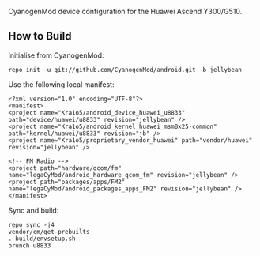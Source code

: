 CyanogenMod device configuration for the Huawei Ascend Y300/G510.

How to Build
---------------

Initialise from CyanogenMod:

    repo init -u git://github.com/CyanogenMod/android.git -b jellybean

Use the following local manifest:

    <?xml version="1.0" encoding="UTF-8"?>
    <manifest>
    <project name="Kra1o5/android_device_huawei_u8833" path="device/huawei/u8833" revision="jellybean" />
    <project name="Kra1o5/android_kernel_huawei_msm8x25-common" path="kernel/huawei/u8833" revision="jb" />
    <project name="Kra1o5/proprietary_vendor_huawei" path="vendor/huawei" revision="jellybean" />

    <!-- FM Radio -->
    <project path="hardware/qcom/fm" name="legaCyMod/android_hardware_qcom_fm" revision="jellybean" />
    <project path="packages/apps/FM2" name="legaCyMod/android_packages_apps_FM2" revision="jellybean" />
    </manifest>

Sync and build:

    repo sync -j4
    vendor/cm/get-prebuilts
    . build/envsetup.sh
    brunch u8833
